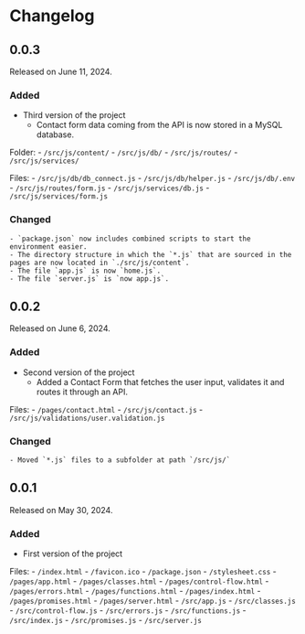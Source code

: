 # Changelog

## 0.0.3

Released on June 11, 2024.

### Added
* Third version of the project
    - Contact form data coming from the API is now stored in a MySQL database.

Folder:
    - `/src/js/content/`
    - `/src/js/db/`
    - `/src/js/routes/`
    - `/src/js/services/`

Files:
    - `/src/js/db/db_connect.js`
    - `/src/js/db/helper.js`
    - `/src/js/db/.env`
    - `/src/js/routes/form.js`
    - `/src/js/services/db.js`
    - `/src/js/services/form.js`
   

### Changed
    - `package.json` now includes combined scripts to start the environment easier.
    - The directory structure in which the `*.js` that are sourced in the pages are now located in `./src/js/content`.
    - The file `app.js` is now `home.js`.
    - The file `server.js` is `now app.js`.

## 0.0.2

Released on June 6, 2024.

### Added
* Second version of the project
    - Added a Contact Form that fetches the user input, validates it and routes it through an API.
    
Files:
    - `/pages/contact.html`
    - `/src/js/contact.js`
    - `/src/js/validations/user.validation.js`

### Changed
    - Moved `*.js` files to a subfolder at path `/src/js/`

## 0.0.1

Released on May 30, 2024.

### Added

* First version of the project

Files:
    - `/index.html`
    - `/favicon.ico`
    - `/package.json`
    - `/stylesheet.css`
    - `/pages/app.html`
    - `/pages/classes.html`
    - `/pages/control-flow.html`
    - `/pages/errors.html`
    - `/pages/functions.html`
    - `/pages/index.html`
    - `/pages/promises.html`
    - `/pages/server.html`
    - `/src/app.js`
    - `/src/classes.js`
    - `/src/control-flow.js`
    - `/src/errors.js`
    - `/src/functions.js`
    - `/src/index.js`
    - `/src/promises.js`
    - `/src/server.js`